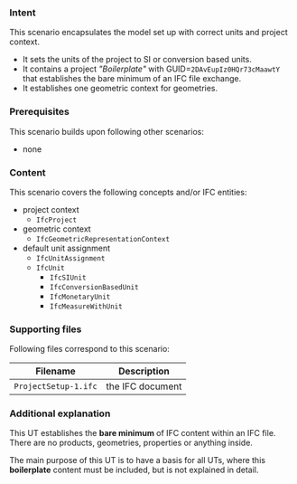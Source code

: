 
### Intent

This scenario encapsulates the model set up with correct units and project context.

- It sets the units of the project to SI or conversion based units.
- It contains a project *"Boilerplate"* with GUID=`2DAvEupIz0HQr73cMaawtY` 
   that establishes the bare minimum of an IFC file exchange.
- It establishes one geometric context for geometries.

### Prerequisites

This scenario builds upon following other scenarios:

- none

### Content

This scenario covers the following concepts and/or IFC entities:

- project context
    - `IfcProject`
- geometric context
    - `IfcGeometricRepresentationContext`
- default unit assignment
    - `IfcUnitAssignment`
    - `IfcUnit`
        - `IfcSIUnit`
	    - `IfcConversionBasedUnit`
	    - `IfcMonetaryUnit`
	    - `IfcMeasureWithUnit`

### Supporting files

Following files correspond to this scenario:

| Filename                          | Description                               |
|-----------------------------------|-------------------------------------------|
| `ProjectSetup-1.ifc`              | the IFC document                          |

### Additional explanation

This UT establishes the **bare minimum** of IFC content within an IFC file.
There are no products, geometries, properties or anything inside.

The main purpose of this UT is to have a basis for all UTs, where this **boilerplate** content must be included, but is not explained in detail.

